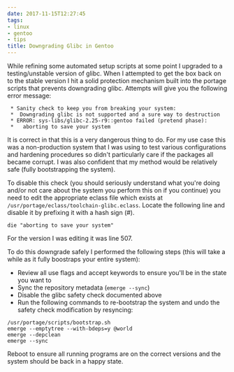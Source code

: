 ```yaml
---
date: 2017-11-15T12:27:45
tags:
- linux
- gentoo
- tips
title: Downgrading Glibc in Gentoo
---
```


While refining some automated setup scripts at some point I upgraded to a
testing/unstable version of glibc. When I attempted to get the box back on to
the stable version I hit a solid protection mechanism built into the portage
scripts that prevents downgrading glibc. Attempts will give you the following
error message:

```
 * Sanity check to keep you from breaking your system:
 *  Downgrading glibc is not supported and a sure way to destruction
 * ERROR: sys-libs/glibc-2.25-r9::gentoo failed (pretend phase):
 *   aborting to save your system
```

It is correct in that this is a very dangerous thing to do. For my use case
this was a non-production system that I was using to test various
configurations and hardening procedures so didn't particularly care if the
packages all became corrupt. I was also confident that my method would be
relatively safe (fully bootstrapping the system).

To disable this check (you should seriously understand what you're doing and/or
not care about the system you perform this on if you continue) you need to edit
the appropriate eclass file which exists at
`/usr/portage/eclass/toolchain-glibc.eclass`. Locate the following line and
disable it by prefixing it with a hash sign (#).

```
die "aborting to save your system"
```

For the version I was editing it was line 507.

To do this downgrade safely I performed the following steps (this will take a
while as it fully boostraps your entire system):

* Review all use flags and accept keywords to ensure you'll be in the state you
  want to
* Sync the repository metadata (`emerge --sync`)
* Disable the glibc safety check documented above
* Run the following commands to re-bootstrap the system and undo the safety
  check modification by resyncing:

```
/usr/portage/scripts/bootstrap.sh
emerge --emptytree --with-bdeps=y @world
emerge --depclean
emerge --sync
```

Reboot to ensure all running programs are on the correct versions and the
system should be back in a happy state.
